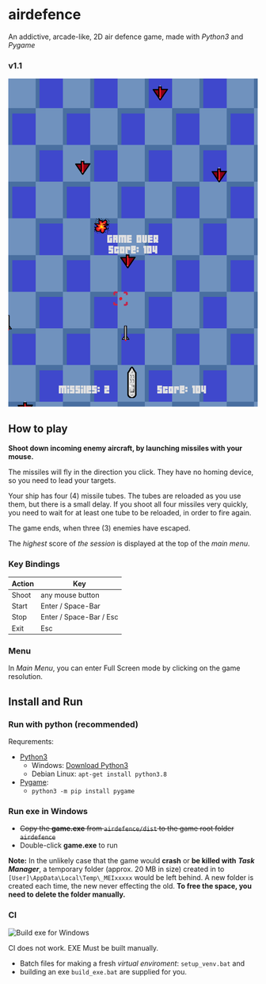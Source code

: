 # airdefence

An addictive, arcade-like, 2D air defence game, made with *Python3* and *Pygame*

### v1.1 ###

![screenshot](/images/highscore.png)

## How to play ##

**Shoot down incoming enemy aircraft, by launching missiles with your mouse.**

The missiles will fly in the direction you click. They have no homing device,
so you need to lead your targets.

Your ship has four (4) missile tubes. The tubes are reloaded as you use them,
but there is a small delay. If you shoot all four missiles very quickly, you
need to wait for at least one tube to be reloaded, in order to fire again.

The game ends, when three (3) enemies have escaped.

The *highest* score of *the session* is displayed at the top of the *main menu*.

### Key Bindings ###

| Action | Key                     |
| ------ | ----------------------- |
| Shoot  | any mouse button        |
| Start  | Enter / Space-Bar       |
| Stop   | Enter / Space-Bar / Esc |
| Exit   | Esc                     |

### Menu ###

In *Main Menu*, you can enter Full Screen mode by clicking on the game resolution.

## Install and Run ##

### Run with python (recommended) ###

Requrements:
- [Python3](https://www.python.org/downloads/)
  - Windows: [Download Python3](https://www.python.org/downloads/)
  - Debian Linux: ```apt-get install python3.8```
- [Pygame](https://www.pygame.org/wiki/GettingStarted):
  - ```python3 -m pip install pygame```


### Run exe in Windows ###
- ~~Copy the **game.exe** from ```airdefence/dist``` to the game root folder ```airdefence```~~
- Double-click **game.exe** to run

**Note:** In the unlikely case that the game would **crash** or **be killed with** ***Task Manager***,
a temporary folder (approx. 20 MB in size) created in to ```[User]\AppData\Local\Temp\_MEIxxxxx``` would be
left behind. A new folder is created each time, the new never effecting the old.
**To free the space, you need to delete the folder manually.**

### CI ###

![Build exe for Windows](https://github.com/JValtteri/airdefence/workflows/Build%20exe%20for%20Windows/badge.svg)

CI does not work. EXE Must be built manually.
- Batch files for making a fresh *virtual enviroment*: ```setup_venv.bat``` and
- building an exe ```build_exe.bat``` are supplied for you.
